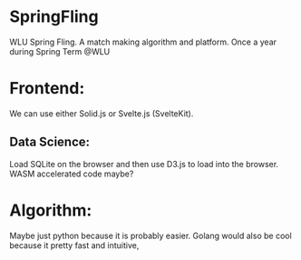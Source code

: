 # SpringFling
WLU Spring Fling.  A match making algorithm and platform. Once a year during Spring Term @WLU




# Frontend:
We can use either Solid.js or Svelte.js (SvelteKit).

## Data Science:
Load SQLite on the browser and then use D3.js to load into the browser. WASM accelerated code maybe? 

# Algorithm:
Maybe just python because it is probably easier. Golang would also be cool because it pretty fast and intuitive, 
